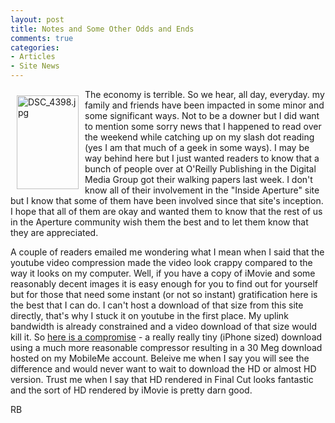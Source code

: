 ```yaml
---
layout: post
title: Notes and Some Other Odds and Ends
comments: true
categories:
- Articles
- Site News
---
```

<a rel="lightbox" href="/wp-content/uploads/2009/01/DSC_4398.jpg"><img title="DSC_4398.jpg" src="/wp-content/uploads/2009/01/.thumbs/.DSC_4398.jpg" border="0" alt="DSC_4398.jpg" hspace="10" vspace="10" width="99" height="150" align="left" /></a>The economy is terrible. So we hear, all day, everyday. my family and friends have been impacted in some minor and some significant ways. Not to be a downer but I did want to mention some sorry news that I happened to read over the weekend while catching up on my slash dot reading (yes I am that much of a geek in some ways). I may be way behind here but I just wanted readers to know that a bunch of people over at O'Reilly Publishing in the Digital Media Group got their walking papers last week. I don't know all of their involvement in the "Inside Aperture" site but I know that some of them have been involved since that site's inception. I hope that all of them are okay and wanted them to know that the rest of us in the Aperture community wish them the best and to let them know that they are appreciated.<!--more-->

A couple of readers emailed me wondering what I mean when I said that the youtube video compression made the video look crappy compared to the way it looks on my computer. Well, if you have a copy of iMovie and some reasonably decent images it is easy enough for you to find out for yourself but for those that need some instant (or not so instant) gratification here is the best that I can do. I can't host a download of that size from this site directly, that's why I stuck it on youtube in the first place. My uplink bandwidth is already constrained and a video download of that size would kill it. So <a href="http://web.me.com/rwboyer/Amazed%20-%20Mobile.m4v">here is a compromise</a> - a really really tiny (iPhone sized) download using a much more reasonable compressor resulting in a 30 Meg download hosted on my MobileMe account. Beleive me when I say you will see the difference and would never want to wait to download the HD or almost HD version. Trust me when I say that HD rendered in Final Cut looks fantastic and the sort of HD rendered by iMovie is pretty darn good.

RB